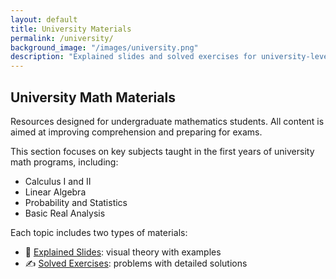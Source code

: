 ```yaml
---
layout: default
title: University Materials
permalink: /university/
background_image: "/images/university.png"
description: "Explained slides and solved exercises for university-level calculus, linear algebra, and more."
---
```


## University Math Materials

Resources designed for undergraduate mathematics students. All content is aimed at improving comprehension and preparing for exams.

This section focuses on key subjects taught in the first years of university math programs, including:

- Calculus I and II
- Linear Algebra
- Probability and Statistics
- Basic Real Analysis

Each topic includes two types of materials:
- 📘 [Explained Slides](/university/explained-slides/): visual theory with examples
- ✍️ [Solved Exercises](/university/solved-exercises/): problems with detailed solutions
